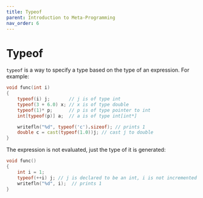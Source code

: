 ```yaml
---
title: Typeof
parent: Introduction to Meta-Programming
nav_order: 6
---
```


# Typeof

`typeof` is a way to specify a type based on the type of an expression.
For example:

```d
void func(int i)
{
    typeof(i) j;       // j is of type int
    typeof(3 + 6.0) x; // x is of type double
    typeof(1)* p;      // p is of type pointer to int
    int[typeof(p)] a;  // a is of type int[int*]

    writefln("%d", typeof('c').sizeof); // prints 1
    double c = cast(typeof(1.0))j; // cast j to double
}
```

The expression is not evaluated, just the type of it is generated:

```d
void func()
{
    int i = 1;
    typeof(++i) j; // j is declared to be an int, i is not incremented
    writefln("%d", i);  // prints 1
}
```
